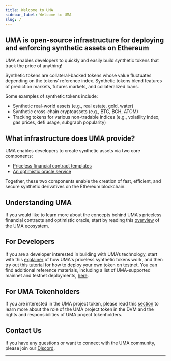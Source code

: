 ```yaml
---
title: Welcome to UMA
sidebar_label: Welcome to UMA
slug: /
---
```


## UMA is open-source infrastructure for deploying and enforcing synthetic assets on Ethereum

UMA enables developers to quickly and easily build synthetic tokens that track the price of anything! 

Synthetic tokens are collateral-backed tokens whose value fluctuates depending on the tokens’ reference index. Synthetic tokens blend features of prediction markets, futures markets, and collateralized loans.

Some examples of synthetic tokens include:

* Synthetic real-world assets (e.g., real estate, gold, water)
* Synthetic cross-chain cryptoassets (e.g., BTC, BCH, ATOM)
* Tracking tokens for various non-tradable indices (e.g., volatility index, gas prices, defi usage, subgraph popularity)

## What infrastructure does UMA provide?

UMA enables developers to create synthetic assets via two core components:

- [Priceless financial contract templates](https://docs.umaproject.org/getting-started/synthetic-tokens)
- [An optimistic oracle service](https://docs.umaproject.org/getting-started/oracle)

Together, these two components enable the creation of fast, efficient, and secure synthetic derivatives on the Ethereum blockchain.

## Understanding UMA

If you would like to learn more about the concepts behind UMA's priceless financial contracts and optimistic oracle, start by reading this [overview](getting-started/overview.md) of the UMA ecosystem.

## For Developers

If you are a developer interested in building with UMA’s technology, start with this [explainer](synthetic-tokens/explainer.md) of how UMA's priceless synthetic tokens work, and then try out this [tutorial](build-walkthrough/mint-locally) for how to deploy your own token on testnet. You can find additional reference materials, including a list of UMA-supported mainnet and testnet deployments, [here](dev-ref/addresses.md).

## For UMA Tokenholders

If you are interested in the UMA project token, please read this [section](uma-tokenholders/uma-holders.md) to learn more about the role of the UMA project token in the DVM and the rights and responsibilities of UMA project tokenholders.

## Contact Us

If you have any questions or want to connect with the UMA community, please join our [Discord](https://discord.umaproject.org/).



---
